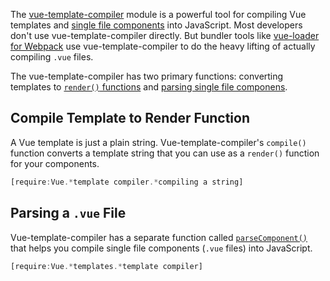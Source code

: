 The [vue-template-compiler](https://www.npmjs.com/package/vue-template-compiler) module is a powerful tool for compiling Vue templates and [single file components](https://vuejs.org/v2/guide/single-file-components.html) into JavaScript. Most developers don't use vue-template-compiler directly. But bundler tools like [vue-loader for Webpack](https://www.npmjs.com/package/vue-loader) use vue-template-compiler to do the heavy lifting of actually compiling `.vue` files.

The vue-template-compiler has two primary functions: converting templates to [`render()` functions](https://vuejs.org/v2/guide/render-function.html) and [parsing single file componens](https://masteringjs.io/tutorials/vue/templates#single-file-components).

Compile Template to Render Function
-----------------------------------

A Vue template is just a plain string. Vue-template-compiler's `compile()` function converts a template string that you can use as a `render()` function for your components.

```javascript
[require:Vue.*template compiler.*compiling a string]
```

Parsing a `.vue` File
---------------------

Vue-template-compiler has a separate function called [`parseComponent()`](https://www.npmjs.com/package/vue-template-compiler#compilerparsecomponentfile-options) that helps you compile single file components (`.vue` files) into JavaScript.

```javascript
[require:Vue.*templates.*template compiler]
```